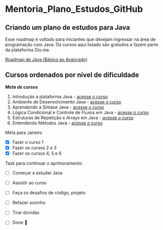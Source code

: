 # Mentoria_Plano_Estudos_GitHub

## Criando um plano de estudos para Java
  
  Esse roadmap é voltado para iniciantes que desejam ingressar na área de programação com Java. Os cursos aqui listado são gratuitos e fazem parte da plataforma Dio.me.

[Roadmap de Java (Básico ao Avançado)](https://github.com/julianazanelatto/roadmap_java_repo/blob/main/README.md)


<!--
Comentários internos
"Quem nunca errou, nunca tentou algo novo!"
-->


## Cursos ordenados por nível de dificuldade

__*Meta de cursos*__ 

1. Introdução a plataforma Java - [acesse o curso](https://web.dio.me/course/introducao-ao-ecossistema-e-documentacao-java/learning/54e1ad91-8842-4065-bc89-37329f54f0cd)
2. Ambiente de Desenvolvimento Java - [acesse o curso](https://web.dio.me/course/ambiente-de-desenvolvimento-java/learning/c88e693f-67ca-4885-a1d1-0069da2aef10?back=/track/orange-tech-backend&tab=undefined&moduleId=undefined)
3. Aprendendo a Sintaxe Java - [acesse o curso](https://web.dio.me/course/aprendendo-a-sintaxe-java/learning/f7af647f-d6ef-4663-8a3c-1f63129ee55f?back=/track/orange-tech-backend&tab=undefined&moduleId=undefined)
4. Lógica Condicional e Controle de Fluxos em Java - [acesse o curso](https://web.dio.me/course/logica-condicional-e-controle-de-fluxos-em-java/learning/b5616a08-8f2f-4da0-bf9c-0fe384be2b42?back=/track/orange-tech-backend&tab=undefined&moduleId=undefined)
5. Estruturas de Repetição e Arrays em Java - [acesse o curso](https://web.dio.me/course/estruturas-de-repeticao-e-arrays-em-java/learning/febaaad5-ea57-4389-a960-2907fa40041c?back=/track/orange-tech-backend&tab=undefined&moduleId=undefined)
6. Entendendo Métodos Java - [acesse o curso](https://web.dio.me/course/entendendo-metodos-java/learning/1d32857c-8137-4b87-8a1c-474300f71648?back=/track/orange-tech-backend&tab=undefined&moduleId=undefined)



Meta para Janeiro

- [X] Fazer o curso 1
- [X] Fazer os cursos 2 e 3
- [X] Fazer os cursos 4, 5 e 6

Task para continuar o aprimoramento:

- [ ] Começar a estudar Java
- [ ] Assistir ao curso
- [ ] Faça os desafios de código, projeto
- [ ] Refazer sozinho
- [ ] Tirar dúvidas
- [ ] Done :tada:



